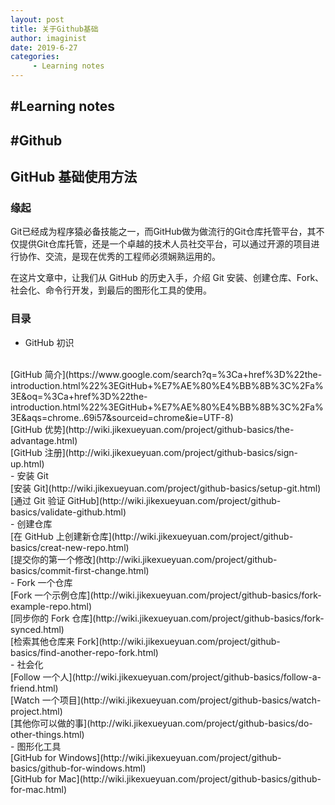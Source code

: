 ```yaml
---
layout: post
title: 关于Github基础
author: imaginist
date: 2019-6-27
categories:
     - Learning notes
---
```


## #Learning notes
## #Github


## GitHub 基础使用方法
### 缘起
Git已经成为程序猿必备技能之一，而GitHub做为做流行的Git仓库托管平台，其不仅提供Git仓库托管，还是一个卓越的技术人员社交平台，可以通过开源的项目进行协作、交流，是现在优秀的工程师必须娴熟运用的。

在这片文章中，让我们从 GitHub 的历史入手，介绍 Git 安装、创建仓库、Fork、社会化、命令行开发，到最后的图形化工具的使用。


### 目录

- GitHub 初识
<br>
[GitHub 简介](https://www.google.com/search?q=%3Ca+href%3D%22the-introduction.html%22%3EGitHub+%E7%AE%80%E4%BB%8B%3C%2Fa%3E&oq=%3Ca+href%3D%22the-introduction.html%22%3EGitHub+%E7%AE%80%E4%BB%8B%3C%2Fa%3E&aqs=chrome..69i57&sourceid=chrome&ie=UTF-8)
<br>
[GitHub 优势](http://wiki.jikexueyuan.com/project/github-basics/the-advantage.html)
<br>
[GitHub 注册](http://wiki.jikexueyuan.com/project/github-basics/sign-up.html)
<br>
- 安装 Git
<br>
[安装 Git](http://wiki.jikexueyuan.com/project/github-basics/setup-git.html)
<br>
[通过 Git 验证 GitHub](http://wiki.jikexueyuan.com/project/github-basics/validate-github.html)
<br>
- 创建仓库
<br>
[在 GitHub 上创建新仓库](http://wiki.jikexueyuan.com/project/github-basics/creat-new-repo.html)
<br>
[提交你的第一个修改](http://wiki.jikexueyuan.com/project/github-basics/commit-first-change.html)
<br>
- Fork 一个仓库
<br>
[Fork 一个示例仓库](http://wiki.jikexueyuan.com/project/github-basics/fork-example-repo.html)
<br>
[同步你的 Fork 仓库](http://wiki.jikexueyuan.com/project/github-basics/fork-synced.html)
<br>
[检索其他仓库来 Fork](http://wiki.jikexueyuan.com/project/github-basics/find-another-repo-fork.html)
<br>
- 社会化
<br>
[Follow 一个人](http://wiki.jikexueyuan.com/project/github-basics/follow-a-friend.html)
<br>
[Watch 一个项目](http://wiki.jikexueyuan.com/project/github-basics/watch-project.html)
<br>
[其他你可以做的事](http://wiki.jikexueyuan.com/project/github-basics/do-other-things.html)
<br>
- 图形化工具
<br>
[GitHub for Windows](http://wiki.jikexueyuan.com/project/github-basics/github-for-windows.html)
<br>
[GitHub for Mac](http://wiki.jikexueyuan.com/project/github-basics/github-for-mac.html)
<br><br>